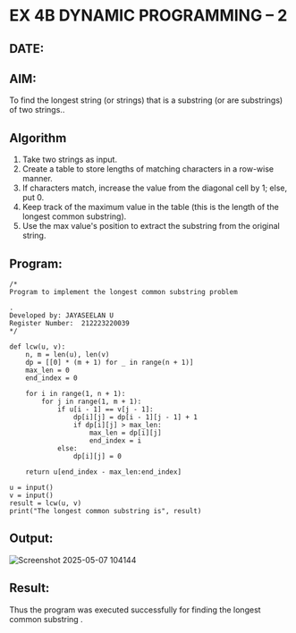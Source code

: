 # EX 4B DYNAMIC PROGRAMMING – 2
## DATE:
## AIM:
To find the longest string (or strings) that is a substring (or are substrings) of two strings..

## Algorithm
1. Take two strings as input.
2. Create a table to store lengths of matching characters in a row-wise manner.
3. If characters match, increase the value from the diagonal cell by 1; else, put 0.
4. Keep track of the maximum value in the table (this is the length of the longest common substring).
5. Use the max value's position to extract the substring from the original string.  
## Program:
```
/*
Program to implement the longest common substring problem

.
Developed by: JAYASEELAN U
Register Number:  212223220039
*/
```
```
def lcw(u, v):
    n, m = len(u), len(v)
    dp = [[0] * (m + 1) for _ in range(n + 1)]
    max_len = 0
    end_index = 0

    for i in range(1, n + 1):
        for j in range(1, m + 1):
            if u[i - 1] == v[j - 1]:
                dp[i][j] = dp[i - 1][j - 1] + 1
                if dp[i][j] > max_len:
                    max_len = dp[i][j]
                    end_index = i
            else:
                dp[i][j] = 0

    return u[end_index - max_len:end_index]

u = input()
v = input()
result = lcw(u, v)
print("The longest common substring is", result)
```
## Output:
![Screenshot 2025-05-07 104144](https://github.com/user-attachments/assets/d6834541-fe0f-4ac0-829d-3e1ea830cd2c)
## Result:
Thus the program was executed successfully for finding the longest common substring .
